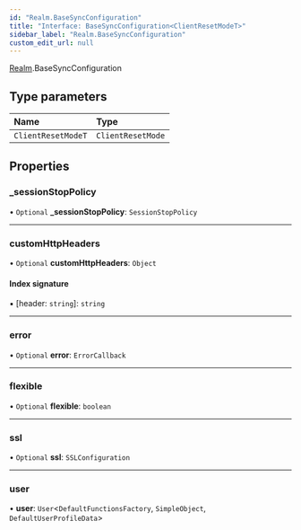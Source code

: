 ```yaml
---
id: "Realm.BaseSyncConfiguration"
title: "Interface: BaseSyncConfiguration<ClientResetModeT>"
sidebar_label: "Realm.BaseSyncConfiguration"
custom_edit_url: null
---
```


[Realm](../namespaces/Realm).BaseSyncConfiguration

## Type parameters

| Name | Type |
| :------ | :------ |
| `ClientResetModeT` | `ClientResetMode` |

## Properties

### \_sessionStopPolicy

• `Optional` **\_sessionStopPolicy**: `SessionStopPolicy`

___

### customHttpHeaders

• `Optional` **customHttpHeaders**: `Object`

#### Index signature

▪ [header: `string`]: `string`

___

### error

• `Optional` **error**: `ErrorCallback`

___

### flexible

• `Optional` **flexible**: `boolean`

___

### ssl

• `Optional` **ssl**: `SSLConfiguration`

___

### user

• **user**: `User`<`DefaultFunctionsFactory`, `SimpleObject`, `DefaultUserProfileData`\>
